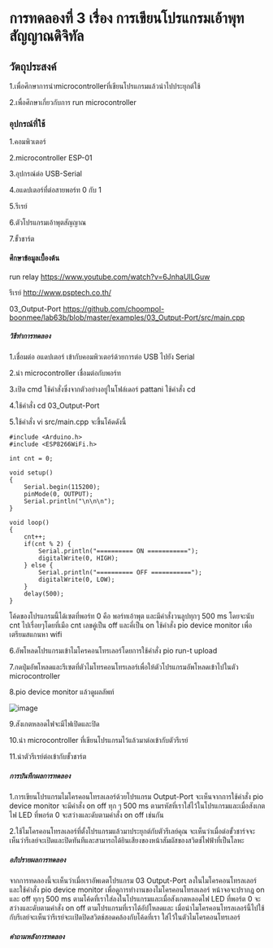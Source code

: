 # การทดลองที่ 3 เรื่อง การเขียนโปรแกรมเอ้าพุทสัญญาณดิจิทัล

## วัตถุประสงค์
1.เพื่อศึกษาการนำmicrocontrollerที่เขียนโปรแกรมแล้วนำไปประยุกต์ใช้

2.เพื่อศึกษาเกี่ยวกับการ run microcontroller

### อุปกรณ์ที่ใช้
1.คอมพิวเตอร์

2.microcontroller ESP-01

3.อุปกรณ์ต่อ USB-Serial

4.อแดปเตอร์ที่ต่อสายพอร์ท 0 กับ 1

5.รีเรย์

6.ตัวโปรแกรมเอ้าพุตสัญญาณ

7.ขั้วชาร์ต
#### ศึกษาข้อมูลเบื้องต้น
run relay https://www.youtube.com/watch?v=6JnhaUILGuw

รีเรย์ http://www.psptech.co.th/

03_Output-Port https://github.com/choompol-boonmee/lab63b/blob/master/examples/03_Output-Port/src/main.cpp


##### วิธีทำการทดลอง
1.เชื่อมต่อ อแดปเตอร์ เข้ากับคอมพิวเตอร์ด้วยการต่อ  USB ไปยัง Serial

2.นำ microcontroller เชื่อมต่อกับพอร์ท

3.เปิด cmd ใช้คำสั่งซึ่งจากตัวอย่างอยู่ในโฟล์เดอร์ pattani ใช้คำสั่ง cd

4.ใช้คำสั่ง cd 03_Output-Port

5.ใช้คำสั่ง vi src/main.cpp จะขึ้นโค้ดดังนี้

```
#include <Arduino.h>
#include <ESP8266WiFi.h>

int cnt = 0;

void setup()
{
	Serial.begin(115200);
	pinMode(0, OUTPUT);
	Serial.println("\n\n\n");
}

void loop()
{
	cnt++;
	if(cnt % 2) {
		Serial.println("========== ON ===========");
		digitalWrite(0, HIGH);
	} else {
		Serial.println("========== OFF ===========");
		digitalWrite(0, LOW);
	}
	delay(500);
}

```


โค้ดของโปรแกรมนี้ได้เซตที่พอร์ท 0 คือ พอร์ทเอ้าพุต และมีคำสั่งวนลูปทุกๆ 500 ms โดยจะนับ cnt ไปเรื่อยๆโดยที่เมือ cnt เลขคู่เป็น off และคี่เป็น on
ใช้คำสั่ง pio device monitor เพื่อเตรียมสแกนหา wifi

6.อัพโหลดโปรแกรมเข้าไมโครคอนโทรเลอร์โดยการใช้คำสั่ง pio run-t upload

7.กดปุ่มอัพโหลดและรีเซตที่ตัวไมโทรคอนโทรเลอร์เพื่อให้ตัวโปรแกรมอัพโหลดเข้าไปในตัว microcontroller

8.pio device monitor แล้วดูผลลัพท์

![image](https://user-images.githubusercontent.com/80880126/112264361-5c3d2100-8ca3-11eb-8945-d37c9caffd7d.png)


9.สังเกตหลอดไฟจะมีไฟเปิดและปิด

10.นำ microcontroller ที่เขียนโปรแกรมไว้แล้วมาต่อเข้ากับตัวรีเรย์

11.นำตัวรีเรย์ต่อเข้ากับขั้วชาร์ต

##### การบันทึกผลการทดลอง
1.การเขียนโปรแกรมไมโครคอนโทรลเลอร์ด้วยโปรแกรม Output-Port 
จะเห็นจากการใช้คำสั่ง pio device monitor จะมีคำสั่ง on off ทุก ๆ 500 ms 
ตามรหัสที่เราใส่ไว้ในโปรแกรมและเมื่อสังเกตไฟ LED ที่พอร์ต 0 จะสว่างและดับตามคำสั่ง on off เช่นกัน 
 
2.ใช้ไมโครคอนโทรลเลอร์ที่ตั้งโปรแกรมแล้วมาประยุกต์กับตัวรีเลย์คุณ จะเห็นว่าเมื่อต่อขั้วชาร์จจะเห็นว่ารีเลย์จะเปิดและปิดทันทีและสามารถได้ยินเสียงของหน้าสัมผัสของสวิตช์ไฟฟ้าที่เป็นโลหะ

##### อภิปรายผลการทดลอง
จากการทดลองนี้จะเห็นว่าเมื่อเราอัพเดตโปรแกรม 03 Output-Port ลงในไมโครคอนโทรลเลอร์และใช้คำสั่ง pio device monitor เพื่อดูการทำงานของไมโครคอนโทรลเลอร์ หน้าจอจะปรากฎ on และ off
ทุกๆ 500 ms ตามโค้ดที่เราใส่ลงในโปรแกรมและเมื่อสังเกตหลอดไฟ LED ที่พอร์ต 0 จะสว่างและดับตามคำสั่ง on off ตามโปรแกรมที่เราได้อัปโหลดและ
เมื่อนำไมโครคอนโทรลเลอร์นี้ไปใช้กับรีเลย์จะเห็นว่ารีเรย์จะเเปิดปิดสวิตช์สอดคล้องกับโค้ดที่เรา
ใส่ไว้ในตัวไมโครคอนโทรเลอร์

##### คำถามหลังการทดลอง
